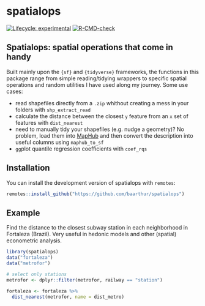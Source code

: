
# spatialops

<!-- badges: start -->
[![Lifecycle: experimental](https://img.shields.io/badge/lifecycle-experimental-orange.svg)](https://lifecycle.r-lib.org/articles/stages.html#experimental)
[![R-CMD-check](https://github.com/baarthur/spatialops/actions/workflows/R-CMD-check.yaml/badge.svg)](https://github.com/baarthur/spatialops/actions/workflows/R-CMD-check.yaml)
<!-- badges: end -->

## Spatialops: spatial operations that come in handy

Built mainly upon the `{sf}` and `{tidyverse}` frameworks, the functions in this package range from simple reading/tidying wrappers to specific spatial operations and random utilities I have used along my journey. Some use cases: 

* read shapefiles directly from a `.zip` whithout creating a mess in your folders with `shp_extract_read`
* calculate the distance between the closest `y` feature from an `x` set of features with `dist_nearest`
* need to manually tidy your shapefiles (e.g. nudge a geometry)? No problem, load them into [MapHub](https://maphub.net/) and then convert the description into useful columns using `maphub_to_sf`
* `gg`plot quantile regression coefficients with `coef_rqs`


## Installation

You can install the development version of spatialops with `remotes`:

``` r
remotes::install_github("https://github.com/baarthur/spatialops")
```

## Example

Find the distance to the closest subway station in each neighborhood in Fortaleza (Brazil). Very useful in hedonic models and other (spatial) econometric analysis.

``` r
library(spatialops)
data("fortaleza")
data("metrofor")

# select only stations
metrofor <- dplyr::filter(metrofor, railway == "station")

fortaleza <- fortaleza %>% 
  dist_nearest(metrofor, name = dist_metro)
```

